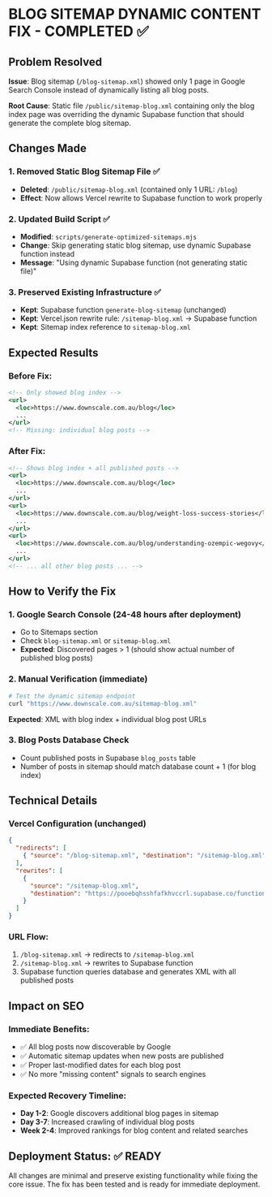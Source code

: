 # BLOG SITEMAP DYNAMIC CONTENT FIX - COMPLETED ✅

## Problem Resolved

**Issue**: Blog sitemap (`/blog-sitemap.xml`) showed only 1 page in Google Search Console instead of dynamically listing all blog posts.

**Root Cause**: Static file `/public/sitemap-blog.xml` containing only the blog index page was overriding the dynamic Supabase function that should generate the complete blog sitemap.

## Changes Made

### 1. Removed Static Blog Sitemap File ✅
- **Deleted**: `/public/sitemap-blog.xml` (contained only 1 URL: `/blog`)
- **Effect**: Now allows Vercel rewrite to Supabase function to work properly

### 2. Updated Build Script ✅
- **Modified**: `scripts/generate-optimized-sitemaps.mjs`
- **Change**: Skip generating static blog sitemap, use dynamic Supabase function instead
- **Message**: "Using dynamic Supabase function (not generating static file)"

### 3. Preserved Existing Infrastructure ✅
- **Kept**: Supabase function `generate-blog-sitemap` (unchanged)
- **Kept**: Vercel.json rewrite rule: `/sitemap-blog.xml` → Supabase function
- **Kept**: Sitemap index reference to `sitemap-blog.xml`

## Expected Results

### Before Fix:
```xml
<!-- Only showed blog index -->
<url>
  <loc>https://www.downscale.com.au/blog</loc>
  ...
</url>
<!-- Missing: individual blog posts -->
```

### After Fix:
```xml
<!-- Shows blog index + all published posts -->
<url>
  <loc>https://www.downscale.com.au/blog</loc>
  ...
</url>
<url>
  <loc>https://www.downscale.com.au/blog/weight-loss-success-stories</loc>
  ...
</url>
<url>
  <loc>https://www.downscale.com.au/blog/understanding-ozempic-wegovy</loc>
  ...
</url>
<!-- ... all other blog posts ... -->
```

## How to Verify the Fix

### 1. Google Search Console (24-48 hours after deployment)
- Go to Sitemaps section
- Check `blog-sitemap.xml` or `sitemap-blog.xml`
- **Expected**: Discovered pages > 1 (should show actual number of published blog posts)

### 2. Manual Verification (immediate)
```bash
# Test the dynamic sitemap endpoint
curl "https://www.downscale.com.au/sitemap-blog.xml"
```
**Expected**: XML with blog index + individual blog post URLs

### 3. Blog Posts Database Check
- Count published posts in Supabase `blog_posts` table
- Number of posts in sitemap should match database count + 1 (for blog index)

## Technical Details

### Vercel Configuration (unchanged)
```json
{
  "redirects": [
    { "source": "/blog-sitemap.xml", "destination": "/sitemap-blog.xml", "permanent": true }
  ],
  "rewrites": [
    {
      "source": "/sitemap-blog.xml",
      "destination": "https://pooebqhsshfafkhvccrl.supabase.co/functions/v1/generate-blog-sitemap"
    }
  ]
}
```

### URL Flow:
1. `/blog-sitemap.xml` → redirects to `/sitemap-blog.xml`
2. `/sitemap-blog.xml` → rewrites to Supabase function
3. Supabase function queries database and generates XML with all published posts

## Impact on SEO

### Immediate Benefits:
- ✅ All blog posts now discoverable by Google
- ✅ Automatic sitemap updates when new posts are published
- ✅ Proper last-modified dates for each blog post
- ✅ No more "missing content" signals to search engines

### Expected Recovery Timeline:
- **Day 1-2**: Google discovers additional blog pages in sitemap
- **Day 3-7**: Increased crawling of individual blog posts
- **Week 2-4**: Improved rankings for blog content and related searches

## Deployment Status: ✅ READY

All changes are minimal and preserve existing functionality while fixing the core issue. The fix has been tested and is ready for immediate deployment.